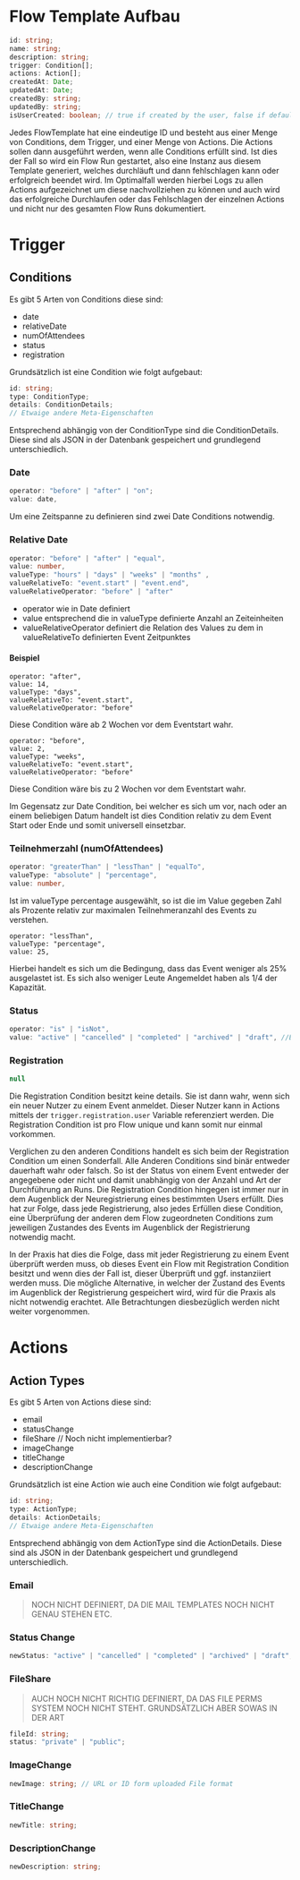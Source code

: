 # Flow Template Aufbau
``` ts
id: string;
name: string;
description: string;
trigger: Condition[];
actions: Action[];
createdAt: Date;
updatedAt: Date;
createdBy: string;
updatedBy: string;
isUserCreated: boolean; // true if created by the user, false if default template
```
Jedes FlowTemplate hat eine eindeutige ID und besteht aus einer Menge von Conditions, dem Trigger, und einer Menge von Actions.
Die Actions sollen dann ausgeführt werden, wenn alle Conditions erfüllt sind. Ist dies der Fall so wird ein Flow Run gestartet, also eine Instanz aus diesem Template generiert, welches durchläuft und dann fehlschlagen kann oder erfolgreich beendet wird. Im Optimalfall werden hierbei Logs zu allen Actions aufgezeichnet um diese nachvollziehen zu können und auch wird das erfolgreiche Durchlaufen oder das Fehlschlagen der einzelnen Actions und nicht nur des gesamten Flow Runs dokumentiert.

# Trigger
## Conditions
Es gibt 5 Arten von Conditions diese sind:
    
- date 
- relativeDate 
- numOfAttendees
- status
- registration

Grundsätzlich ist eine Condition wie folgt aufgebaut:
    
``` ts
id: string;
type: ConditionType;
details: ConditionDetails;
// Etwaige andere Meta-Eigenschaften 
```
Entsprechend abhängig von der ConditionType sind die ConditionDetails. Diese sind als JSON in der Datenbank gespeichert und grundlegend unterschiedlich.

### Date
``` ts
operator: "before" | "after" | "on";
value: date,
```

Um eine Zeitspanne zu definieren sind zwei Date Conditions notwendig.

### Relative Date
``` ts
operator: "before" | "after" | "equal",
value: number,
valueType: "hours" | "days" | "weeks" | "months" ,
valueRelativeTo: "event.start" | "event.end",
valueRelativeOperator: "before" | "after"
```

- operator wie in Date definiert
- value entsprechend die in valueType definierte Anzahl an Zeiteinheiten
- valueRelativeOperator definiert die Relation des Values zu dem in valueRelativeTo definierten Event Zeitpunktes
#### Beispiel
``` 
operator: "after",
value: 14,
valueType: "days",
valueRelativeTo: "event.start",
valueRelativeOperator: "before"
```
Diese Condition wäre ab 2 Wochen vor dem Eventstart wahr.

``` 
operator: "before",
value: 2,
valueType: "weeks",
valueRelativeTo: "event.start",
valueRelativeOperator: "before"
```
Diese Condition wäre bis zu 2 Wochen vor dem Eventstart wahr.

Im Gegensatz zur Date Condition, bei welcher es sich um vor, nach oder an einem beliebigen Datum handelt ist dies Condition relativ zu dem Event Start oder Ende und somit universell einsetzbar.
### Teilnehmerzahl (numOfAttendees)
``` ts
operator: "greaterThan" | "lessThan" | "equalTo",
valueType: "absolute" | "percentage",
value: number,
```

Ist im valueType percentage ausgewählt, so ist die im Value gegeben Zahl als Prozente relativ zur maximalen Teilnehmeranzahl des Events zu verstehen. 
``` 
operator: "lessThan",
valueType: "percentage",
value: 25,
```
Hierbei handelt es sich um die Bedingung, dass das Event weniger als 25% ausgelastet ist. Es sich also weniger Leute Angemeldet haben als 1/4 der Kapazität.  
### Status

``` ts
operator: "is" | "isNot",
value: "active" | "cancelled" | "completed" | "archived" | "draft", //Entsprechend alle möglichen Event Stati
```

### Registration

``` ts
null
```

Die Registration Condition besitzt keine details. Sie ist dann wahr, wenn sich ein neuer Nutzer zu einem Event anmeldet. Dieser Nutzer kann in Actions mittels der `trigger.registration.user` Variable referenziert werden. Die Registration Condition ist pro Flow unique und kann somit nur einmal vorkommen.

Verglichen zu den anderen Conditions handelt es sich beim der Registration Condition um einen Sonderfall. Alle Anderen Conditions sind binär entweder dauerhaft wahr oder falsch. So ist der Status von einem Event entweder der angegebene oder nicht und damit unabhängig von der Anzahl und Art der Durchführung an Runs. Die Registration Condition hingegen ist immer nur in dem Augenblick der Neuregistrierung eines bestimmten Users erfüllt. Dies hat zur Folge, dass jede Registrierung, also jedes Erfüllen diese Condition, eine Überprüfung der anderen dem Flow zugeordneten Conditions zum jeweiligen Zustandes des Events im Augenblick der Registrierung notwendig macht. 

In der Praxis hat dies die Folge, dass mit jeder Registrierung zu einem Event überprüft werden muss, ob dieses Event ein Flow mit Registration Condition besitzt und wenn dies der Fall ist, dieser Überprüft und ggf. instanziiert werden muss. Die mögliche Alternative, in welcher der Zustand des Events im Augenblick der Registrierung gespeichert wird, wird für die Praxis als nicht notwendig erachtet. Alle Betrachtungen diesbezüglich werden nicht weiter vorgenommen. 



# Actions
## Action Types
Es gibt 5 Arten von Actions diese sind:
    
- email 
- statusChange 
- fileShare          // Noch nicht implementierbar? 
- imageChange 
- titleChange 
- descriptionChange

Grundsätzlich ist eine Action wie auch eine Condition wie folgt aufgebaut:
    
``` ts
id: string;
type: ActionType;
details: ActionDetails;
// Etwaige andere Meta-Eigenschaften 
```
Entsprechend abhängig von dem ActionType sind die ActionDetails. Diese sind als JSON in der Datenbank gespeichert und grundlegend unterschiedlich.

### Email
> NOCH NICHT DEFINIERT, DA DIE MAIL TEMPLATES NOCH NICHT GENAU STEHEN ETC.

### Status Change
``` ts
newStatus: "active" | "cancelled" | "completed" | "archived" | "draft"; //Entsprechend alle möglichen Event Stati
```

### FileShare
> AUCH NOCH NICHT RICHTIG DEFINIERT, DA DAS FILE PERMS SYSTEM NOCH NICHT STEHT. GRUNDSÄTZLICH ABER SOWAS IN DER ART

``` ts
fileId: string;
status: "private" | "public";
```

### ImageChange
``` ts
newImage: string; // URL or ID form uploaded File format
```


### TitleChange
``` ts
newTitle: string;
```

### DescriptionChange
``` ts
newDescription: string;
```
